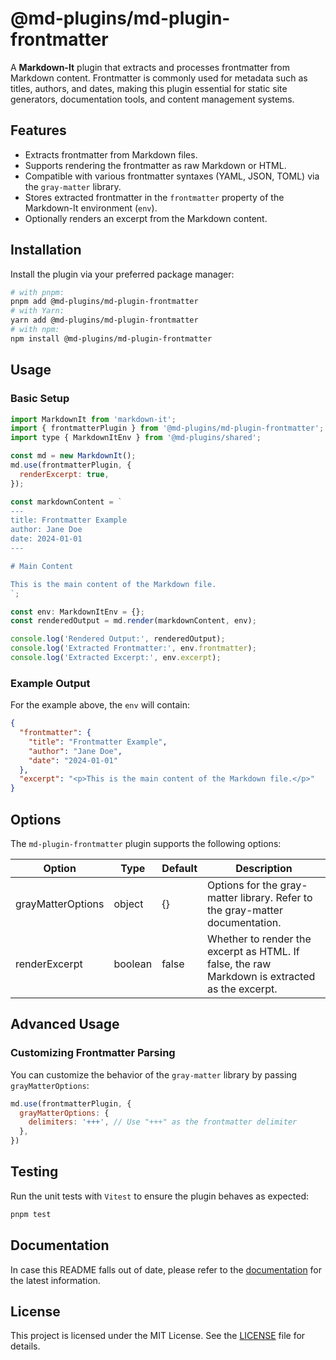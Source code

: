 # @md-plugins/md-plugin-frontmatter

A **Markdown-It** plugin that extracts and processes frontmatter from Markdown content. Frontmatter is commonly used for metadata such as titles, authors, and dates, making this plugin essential for static site generators, documentation tools, and content management systems.

## Features

- Extracts frontmatter from Markdown files.
- Supports rendering the frontmatter as raw Markdown or HTML.
- Compatible with various frontmatter syntaxes (YAML, JSON, TOML) via the `gray-matter` library.
- Stores extracted frontmatter in the `frontmatter` property of the Markdown-It environment (`env`).
- Optionally renders an excerpt from the Markdown content.

## Installation

Install the plugin via your preferred package manager:

```bash
# with pnpm:
pnpm add @md-plugins/md-plugin-frontmatter
# with Yarn:
yarn add @md-plugins/md-plugin-frontmatter
# with npm:
npm install @md-plugins/md-plugin-frontmatter
```

## Usage

### Basic Setup

```js
import MarkdownIt from 'markdown-it';
import { frontmatterPlugin } from '@md-plugins/md-plugin-frontmatter';
import type { MarkdownItEnv } from '@md-plugins/shared';

const md = new MarkdownIt();
md.use(frontmatterPlugin, {
  renderExcerpt: true,
});

const markdownContent = `
---
title: Frontmatter Example
author: Jane Doe
date: 2024-01-01
---

# Main Content

This is the main content of the Markdown file.
`;

const env: MarkdownItEnv = {};
const renderedOutput = md.render(markdownContent, env);

console.log('Rendered Output:', renderedOutput);
console.log('Extracted Frontmatter:', env.frontmatter);
console.log('Extracted Excerpt:', env.excerpt);
```

### Example Output

For the example above, the `env` will contain:

```json
{
  "frontmatter": {
    "title": "Frontmatter Example",
    "author": "Jane Doe",
    "date": "2024-01-01"
  },
  "excerpt": "<p>This is the main content of the Markdown file.</p>"
}
```

## Options

The `md-plugin-frontmatter` plugin supports the following options:

| Option            | Type    | Default | Description                                                                                    |
| ----------------- | ------- | ------- | ---------------------------------------------------------------------------------------------- |
| grayMatterOptions | object  | {}      | Options for the gray-matter library. Refer to the gray-matter documentation.                   |
| renderExcerpt     | boolean | false   | Whether to render the excerpt as HTML. If false, the raw Markdown is extracted as the excerpt. |

## Advanced Usage

### Customizing Frontmatter Parsing

You can customize the behavior of the `gray-matter` library by passing `grayMatterOptions`:

```js
md.use(frontmatterPlugin, {
  grayMatterOptions: {
    delimiters: '+++', // Use "+++" as the frontmatter delimiter
  },
})
```

## Testing

Run the unit tests with `Vitest` to ensure the plugin behaves as expected:

```bash
pnpm test
```

## Documentation

In case this README falls out of date, please refer to the [documentation](https://md-plugins.netlify.app/md-plugins/frontmatter/overview) for the latest information.

## License

This project is licensed under the MIT License. See the [LICENSE](LICENSE.md) file for details.
